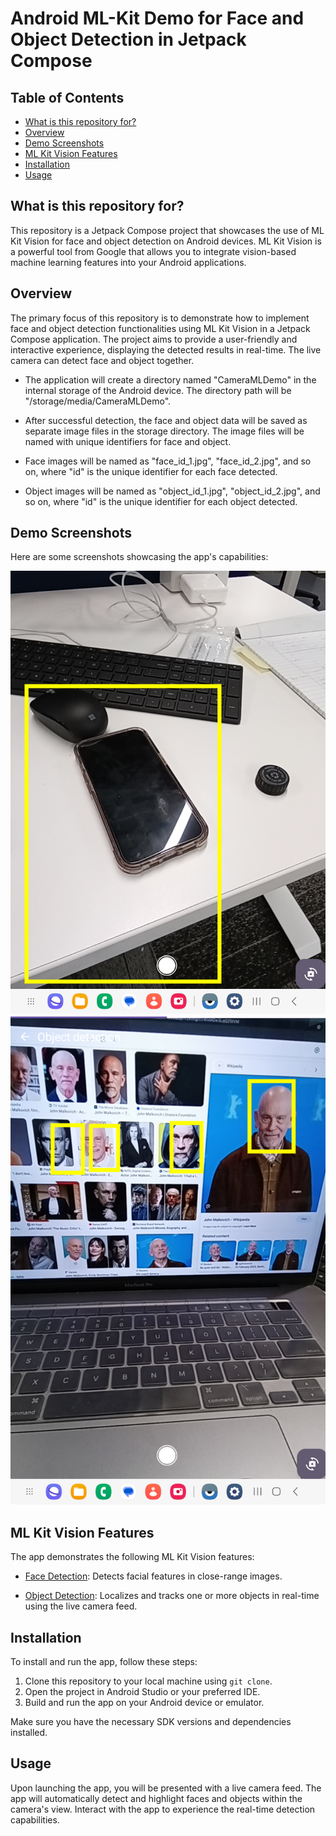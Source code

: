# Android ML-Kit Demo for Face and Object Detection in Jetpack Compose

## Table of Contents
- [What is this repository for?](#what-is-this-repository-for)
- [Overview](#overview)
- [Demo Screenshots](#demo-screenshots)
- [ML Kit Vision Features](#ml-kit-vision-features)
- [Installation](#installation)
- [Usage](#usage)


## What is this repository for?
This repository is a Jetpack Compose project that showcases the use of ML Kit Vision for face and object detection on Android devices. ML Kit Vision is a powerful tool from Google that allows you to integrate vision-based machine learning features into your Android applications.

## Overview
The primary focus of this repository is to demonstrate how to implement face and object detection functionalities using ML Kit Vision in a Jetpack Compose application. The project aims to provide a user-friendly and interactive experience, displaying the detected results in real-time.
The live camera can detect face and object together.

- The application will create a directory named "CameraMLDemo" in the internal storage of the Android device. The directory path will be "/storage/media/CameraMLDemo". 

- After successful detection, the face and object data will be saved as separate image files in the storage directory. The image files will be named with unique identifiers for face and object.

- Face images will be named as "face_id_1.jpg", "face_id_2.jpg", and so on, where "id" is the unique identifier for each face detected.

- Object images will be named as "object_id_1.jpg", "object_id_2.jpg", and so on, where "id" is the unique identifier for each object detected.



## Demo Screenshots
Here are some screenshots showcasing the app's capabilities:

![Screenshot 1](/CameraMLDemo/screenshots/1.png) ![Screenshot 2](/CameraMLDemo/screenshots/2.png)

## ML Kit Vision Features
The app demonstrates the following ML Kit Vision features:
* [Face Detection](https://developers.google.com/ml-kit/vision/face-detection?hl=en): Detects facial features in close-range images.

* [Object Detection](https://developers.google.com/ml-kit/vision/object-detection?hl=en): Localizes and tracks one or more objects in real-time using the live camera feed.

## Installation
To install and run the app, follow these steps:
1. Clone this repository to your local machine using `git clone`.
2. Open the project in Android Studio or your preferred IDE.
3. Build and run the app on your Android device or emulator.

Make sure you have the necessary SDK versions and dependencies installed.

## Usage
Upon launching the app, you will be presented with a live camera feed. The app will automatically detect and highlight faces and objects within the camera's view. Interact with the app to experience the real-time detection capabilities.
